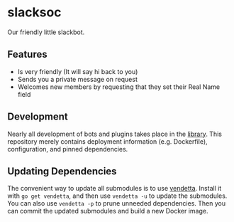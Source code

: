 # slacksoc

Our friendly little slackbot.

## Features

* Is very friendly (It will say hi back to you)
* Sends you a private message on request
* Welcomes new members by requesting that they set their Real Name field

## Development

Nearly all development of bots and plugins takes place in the [library][lib].
This repository merely contains deployment information (e.g. Dockerfile),
configuration, and pinned dependencies.

## Updating Dependencies

The convenient way to update all submodules is to use [vendetta][]. Install it
with `go get vendetta`, and then use `vendetta -u` to update the submodules. You
can also use `vendetta -p` to prune unneeded dependencies. Then you can commit
the updated submodules and build a new Docker image.

[lib]: https://github.com/brenns10/slacksoc
[vendetta]: https://github.com/dwp/vendetta
